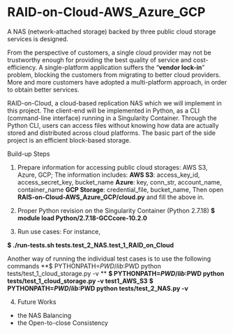 # RAID-on-Cloud-AWS_Azure_GCP
A NAS (network-attached storage) backed by three public cloud storage services is designed.

From the perspective of customers, a single cloud provider may not be trustworthy enough for providing the best quality of service and cost-efficiency. A single-platform application suffers the “**vendor lock-in**” problem, blocking the customers from migrating to better cloud providers. More and more customers have adopted a multi-platform approach, in order to obtain better services. 

RAID-on-Cloud, a cloud-based replication NAS which we will implement in this project. The client-end will be implemented in Python, as a CLI (command-line interface) running in a Singularity Container. Through the Python CLI, users can access files without knowing how data are actually stored and distributed across cloud platforms. The basic part of the side project is an efficient block-based storage.

Build-up Steps
1. Prepare information for accessing public cloud storages: AWS S3, Azure, GCP; The information includes:
**AWS S3**: access_key_id, access_secret_key, bucket_name
**Azure**: key, conn_str, account_name, container_name
**GCP Storage**: credential_file, bucket_name, 
Then open **RAIS-on-Cloud-AWS_Azure_GCP/cloud.py** and fill the above in.

2. Proper Python revision on the Singularity Container (Python 2.7.18)
**$ module load Python/2.7.18-GCCcore-10.2.0**

3. Run use cases:
For instance, 

**$ ./run-tests.sh tests.test_2_NAS.test_1_RAID_on_Cloud**

Another way of running the individual test cases is to use the following commands
**$ PYTHONPATH=$PWD/lib:$PWD python tests/test_1_cloud_storage.py -v **
**$ PYTHONPATH=$PWD/lib:$PWD python tests/test_1_cloud_storage.py -v test1_AWS_S3**
**$ PYTHONPATH=$PWD/lib:$PWD python tests/test_2_NAS.py -v**

4. Future Works
- the NAS Balancing
- the Open-to-close Consistency
